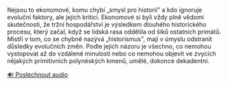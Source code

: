 
Nejsou to ekonomové, komu chybí „smysl pro historii" a kdo ignoruje evoluční faktory, ale jejich kritici. Ekonomové si byli vždy plně vědomi skutečnosti, že tržní hospodářství je výsledkem dlouhého historického procesu, který začal, když se lidská rasa oddělila od šiků ostatních primátů. Mistři v tom, co se chybně nazývá „historismus", mají v úmyslu odstranit důsledky evolučních změn. Podle jejich názoru je všechno, co nemohou vystopovat až do vzdálené minulosti nebo co nemohou objevit ve zvycích nějakých primitivních polynéských kmenů, umělé, dokonce dekadentní.

[🔊 Poslechnout audio](/data/7-paragraphs/audio/chapter_54/para_003-Nejsou-to-ekonomov-komu-chyb-smysl-pro-histori.mp3)
